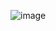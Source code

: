 ![image](https://user-images.githubusercontent.com/107925483/229353908-b391ea65-5dd7-48be-bc9e-5f8a7d83e4ed.png)
